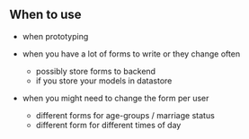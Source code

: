 ##  When to use
- when prototyping

- when you have a lot of forms to write or they change often
  - possibly store forms to backend
  - if you store your models in datastore

- when you might need to change the form per user
  - different forms for age-groups / marriage status
  - different form for different times of day

